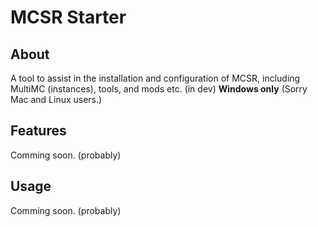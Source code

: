# MCSR Starter

## About
A tool to assist in the installation and configuration of MCSR, including MultiMC (instances), tools, and mods etc. (in dev)
**Windows only** (Sorry Mac and Linux users.)

## Features
Comming soon. (probably)

## Usage
Comming soon. (probably)
